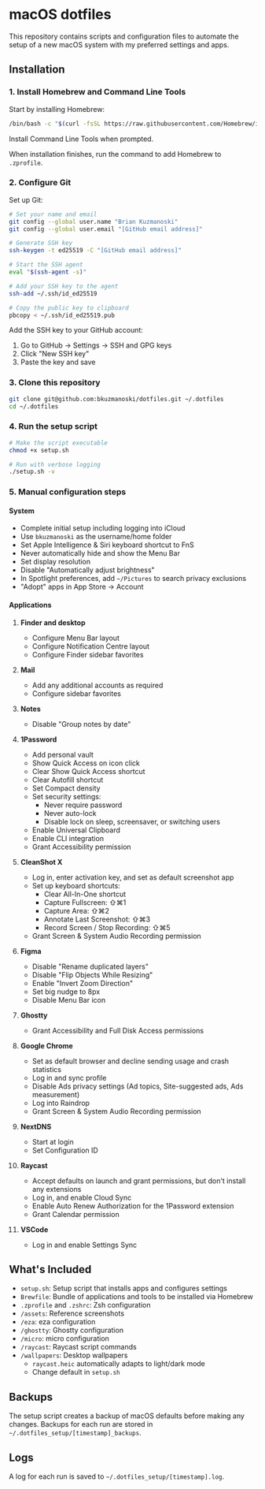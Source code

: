 # macOS dotfiles

This repository contains scripts and configuration files to automate the setup of a new macOS system with my preferred settings and apps.

## Installation

### 1. Install Homebrew and Command Line Tools

Start by installing Homebrew:

```bash
/bin/bash -c "$(curl -fsSL https://raw.githubusercontent.com/Homebrew/install/HEAD/install.sh)"
```

Install Command Line Tools when prompted.

When installation finishes, run the command to add Homebrew to `.zprofile`.

### 2. Configure Git

Set up Git:

```bash
# Set your name and email
git config --global user.name "Brian Kuzmanoski"
git config --global user.email "[GitHub email address]"

# Generate SSH key
ssh-keygen -t ed25519 -C "[GitHub email address]"

# Start the SSH agent
eval "$(ssh-agent -s)"

# Add your SSH key to the agent
ssh-add ~/.ssh/id_ed25519

# Copy the public key to clipboard
pbcopy < ~/.ssh/id_ed25519.pub
```

Add the SSH key to your GitHub account:

1. Go to GitHub → Settings → SSH and GPG keys
2. Click "New SSH key"
3. Paste the key and save

### 3. Clone this repository

```bash
git clone git@github.com:bkuzmanoski/dotfiles.git ~/.dotfiles
cd ~/.dotfiles
```

### 4. Run the setup script

```bash
# Make the script executable
chmod +x setup.sh

# Run with verbose logging
./setup.sh -v
```

### 5. Manual configuration steps

#### System

- Complete initial setup including logging into iCloud
- Use `bkuzmanoski` as the username/home folder
- Set Apple Intelligence & Siri keyboard shortcut to FnS
- Never automatically hide and show the Menu Bar
- Set display resolution
- Disable "Automatically adjust brightness"
- In Spotlight preferences, add `~/Pictures` to search privacy exclusions
- "Adopt" apps in App Store → Account

#### Applications

1. **Finder and desktop**

   - Configure Menu Bar layout
   - Configure Notification Centre layout
   - Configure Finder sidebar favorites

2. **Mail**

   - Add any additional accounts as required
   - Configure sidebar favorites

3. **Notes**

   - Disable "Group notes by date"

4. **1Password**

   - Add personal vault
   - Show Quick Access on icon click
   - Clear Show Quick Access shortcut
   - Clear Autofill shortcut
   - Set Compact density
   - Set security settings:
     - Never require password
     - Never auto-lock
     - Disable lock on sleep, screensaver, or switching users
   - Enable Universal Clipboard
   - Enable CLI integration
   - Grant Accessibility permission

5. **CleanShot X**

   - Log in, enter activation key, and set as default screenshot app
   - Set up keyboard shortcuts:
     - Clear All-In-One shortcut
     - Capture Fullscreen: ⇧⌘1
     - Capture Area: ⇧⌘2
     - Annotate Last Screenshot: ⇧⌘3
     - Record Screen / Stop Recording: ⇧⌘5
   - Grant Screen & System Audio Recording permission

6. **Figma**

   - Disable "Rename duplicated layers"
   - Disable "Flip Objects While Resizing"
   - Enable "Invert Zoom Direction"
   - Set big nudge to 8px
   - Disable Menu Bar icon

7. **Ghostty**

   - Grant Accessibility and Full Disk Access permissions

8. **Google Chrome**

   - Set as default browser and decline sending usage and crash statistics
   - Log in and sync profile
   - Disable Ads privacy settings (Ad topics, Site-suggested ads, Ads measurement)
   - Log into Raindrop
   - Grant Screen & System Audio Recording permission

9. **NextDNS**

   - Start at login
   - Set Configuration ID

10. **Raycast**

    - Accept defaults on launch and grant permissions, but don't install any extensions
    - Log in, and enable Cloud Sync
    - Enable Auto Renew Authorization for the 1Password extension
    - Grant Calendar permission

11. **VSCode**

    - Log in and enable Settings Sync

## What's Included

- `setup.sh`: Setup script that installs apps and configures settings
- `Brewfile`: Bundle of applications and tools to be installed via Homebrew
- `.zprofile` and `.zshrc`: Zsh configuration
- `/assets`: Reference screenshots
- `/eza`: eza configuration
- `/ghostty`: Ghostty configuration
- `/micro`: micro configuration
- `/raycast`: Raycast script commands
- `/wallpapers`: Desktop wallpapers
  - `raycast.heic` automatically adapts to light/dark mode
  - Change default in `setup.sh`

## Backups

The setup script creates a backup of macOS defaults before making any changes. Backups for each run are stored in `~/.dotfiles_setup/[timestamp]_backups`.

## Logs

A log for each run is saved to `~/.dotfiles_setup/[timestamp].log`.
